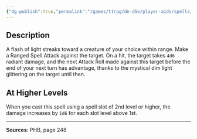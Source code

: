 ```yaml
---
{"dg-publish":true,"permalink":"/games/ttrpg/dn-d5e/player-aids/spells/level-1/guiding-bolt/","tags":["TTRPG/DND/5e","verbal","somatic","Spell"],"noteIcon":""}
---
```



## Description
A flash of light streaks toward a creature of your choice within range.
Make a Ranged Spell Attack against the target.
On a hit, the target takes `4d6` radiant damage, and the next Attack Roll made against this target before the end of your next turn has advantage, thanks to the mystical dim light glittering on the target until then.

## At Higher Levels
When you cast this spell using a spell slot of 2nd level or higher, the damage increases by `1d6` for each slot level above 1st.

---

**Sources:** PHB, page 248
